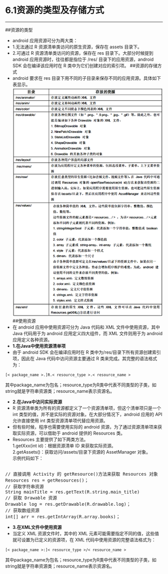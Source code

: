 # 6.1资源的类型及存储方式
---
##资源的类型
* android 应用资源可分为两大类：  
* 1.无法通过 R 资源清单类访问的原生资源，保存在 assets 目录下。   
* 2.可通过 R 资源清单类访问的资源，保存在 res 目录下。大部分时候提到 android 应用资源时，往往都是指位于 /res/ 目录下的应用资源，android SDK 会在编译该应用时在 R 类中为它们创建对应的索引项。
##资源的存储方式
* android 要求在 res 目录下用不同的子目录来保存不同的应用资源。具体如下表显示。  
![](6_1_1.jpg)
##使用资源
* 在 android 应用中使用资源可分为 Java 代码和 XML 文件中使用资源，其中 Java 代码用于为 android 应用定义四大组件，而 XML 文件则用于为 android 应用定义各种资源。  
* **1.在Java中使用资源清单项**  
* 由于 android SDK 会在编译应用时在 R 类中为/res/目录下所有资源创建索引项，因此在 Java 代码中访问资源主要通过 R 类来完成。其完整的语法格式为：  
```  
[< package_name >.]R.< resource_type >.< resource_name >
```  
其中package_name为包名；resource_type为R类中代表不同类型的子类，如string就是字符串资源类；resource_name表示资源名。
* **2.在Java中访问实际资源** 
* R 资源清单类为所有的资源都定义了一个资源清单项，但这个清单项只是一个 int 类型的值，并不是实际的资源对象。在大部分情况下，android 应用的 API 允许直接使用 int 类型资源清单项代替应用资源。
* 但有些时候，程序也需要使用实际的 android 资源，为了通过资源清单项来获取实际资源，可以借助于 android 提供的 Resources 类。
* Resources 主要提供了如下两类方法。  
1.getXxx(int id)：根据资源清单 ID 来获取实际资源。   
2.getAssets()：获取访问/assets/目录下资源的 AssetManager 对象。  
示例代码如下：
<pre> 
// 直接调用 Activity 的 getResource()方法来获取 Resources 对象		      
Resources res = getResources()；    
// 获取字符串资源  		
String mainTitle = res.getText(R.string.main_title)  
// 获取 Drawable 资源  
Drawable log = res.getDrawable(R.drawable.log)；  
// 获取数组资源  
int[] arr = res.getIntArray(R.array.books)；
</pre> 
* **3.在XML文件中使用资源** 
* 当定义 XML 资源文件时，其中的 XML 元素可能需要指定不同的值，这些值就可设置为已定义的资源项，在 XML 代码中使用资源的完整语法格式为：  
```  
[< package_name >:]< resource_type >/< resource_name >
```  
其中package_name为包名；resource_type为R类中代表不同类型的子类，如string就是字符串资源类；resource_name表示资源名。  


